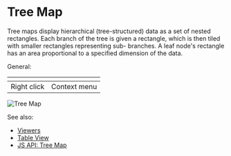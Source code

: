 <!-- TITLE: Tree Map -->
<!-- SUBTITLE: -->

# Tree Map

Tree maps display hierarchical (tree-structured) data as a set of nested rectangles. Each branch of
the tree is given a rectangle, which is then tiled with smaller rectangles representing sub-
branches. A leaf node's rectangle has an area proportional to a specified dimension of the data.

General:

| []()                  |                 |
|-----------------------|-----------------|
| Right click           | Context menu    |

![Tree Map](../uploads/viewers/tree-map.png "Tree Map")  

See also: 
  
  * [Viewers](../viewers.md)
  * [Table View](../../overview/table-view.md)
  * [JS API: Tree Map](https://public.datagrok.ai/js/samples/ui/viewers/tree-map)

